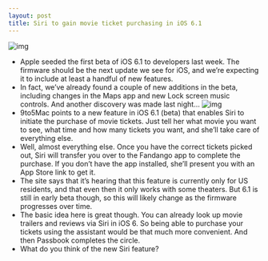 ```yaml
---
layout: post
title: Siri to gain movie ticket purchasing in iOS 6.1
---
```

![img](http://media.idownloadblog.com/wp-content/uploads/2012/11/siri-movies-1.png)
* Apple seeded the first beta of iOS 6.1 to developers last week. The firmware should be the next update we see for iOS, and we’re expecting it to include at least a handful of new features.
* In fact, we’ve already found a couple of new additions in the beta, including changes in the Maps app and new Lock screen music controls. And another discovery was made last night…
![img](http://media.idownloadblog.com/wp-content/uploads/2012/11/siri-movies-2.png)
* 9to5Mac points to a new feature in iOS 6.1 (beta) that enables Siri to initiate the purchase of movie tickets. Just tell her what movie you want to see, what time and how many tickets you want, and she’ll take care of everything else.
* Well, almost everything else. Once you have the correct tickets picked out, Siri will transfer you over to the Fandango app to complete the purchase. If you don’t have the app installed, she’ll present you with an App Store link to get it.
* The site says that it’s hearing that this feature is currently only for US residents, and that even then it only works with some theaters. But 6.1 is still in early beta though, so this will likely change as the firmware progresses over time.
* The basic idea here is great though. You can already look up movie trailers and reviews via Siri in iOS 6. So being able to purchase your tickets using the assistant would be that much more convenient. And then Passbook completes the circle.
* What do you think of the new Siri feature?


